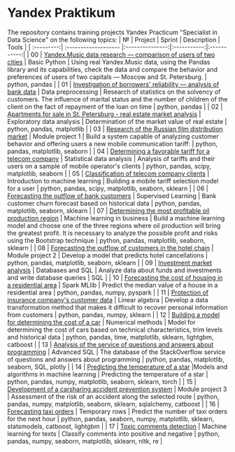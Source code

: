 # Yandex Praktikum

The repository contains training projects Yandex Practicum "Specialist in Data Science" on the following topics:
| №          | Project              | Sprint              | Description     | Tools       |
| :---------:| :------------------- |:---------------:|:-----------:|:-----------:|
| 00         | [Yandex.Music data research — comparison of users of two cities](https://github.com/Dievpo/Portfolio/tree/master/00_Basic_Python) | Basic Python | Using real Yandex.Music data, using the Pandas library and its capabilities, check the data and compare the behavior and preferences of users of two capitals — Moscow and St. Petersburg. | python, pandas |
| 01         | [Investigation of borrowers' reliability — analysis of bank data](https://github.com/Dievpo/Yandex_Practicum/tree/master/01_Data_preprocessing) | Data preprocessing   | Research of statistics on the solvency of customers. The influence of marital status and the number of children of the client on the fact of repayment of the loan on time | python, pandas |
| 02         | [Apartments for sale in St. Petersburg - real estate market analysis](https://github.com/Dievpo/Yandex_Practicum/tree/master/02_Exploratory_data_analysis) | Exploratory data analysis | Determination of the market value of real estate | python, pandas, matplotlib |
| 03         | [Research of the Russian film distribution market](https://github.com/Dievpo/Portfolio/tree/master/03_Module_project_1) | Module project 1 | Build a system capable of analyzing customer behavior and offering users a new mobile communication tariff: | python, pandas, matplotlib, seaborn |
| 04         | [Determining a favorable tariff for a telecom company](https://github.com/Dievpo/Portfolio/tree/master/04_Statistical_data_analysis) | Statistical data analysis | Analysis of tariffs and their users on a sample of mobile operator's clients | python, pandas, scipy, matplotlib, seaborn |
| 05         | [Classification of telecom company clients](https://github.com/Dievpo/Portfolio/tree/master/05_Introduction_to_machine_learning) | Introduction to machine learning | Building a mobile tariff selection model for a user | python, pandas, scipy, matplotlib, seaborn, sklearn |
| 06         | [Forecasting the outflow of bank customers](https://github.com/Dievpo/Portfolio/tree/master/06_Supervised_learning) | Supervised Learning | Bank customer churn forecast based on historical data | python, pandas, matplotlib, seaborn, sklearn |
| 07         | [Determining the most profitable oil production region](https://github.com/Dievpo/Portfolio/tree/master/07_Machine_learning_in_business) | Machine learning in business | Build a machine learning model and choose one of the three regions where oil production will bring the greatest profit. It is necessary to analyze the possible profit and risks using the Bootstrap technique | python, pandas, matplotlib, seaborn, sklearn |
| 08         | [Forecasting the outflow of customers in the hotel chain](https://github.com/Dievpo/Portfolio/tree/master/08_Module_project_2) | Module project 2 | Develop a model that predicts hotel cancellations | python, pandas, matplotlib, seaborn, sklearn |
| 09         | [Investment market analysis](https://github.com/Dievpo/Portfolio/tree/master/09_Databases_and_SQL) | Databases and SQL | Analyze data about funds and investments and write database queries | SQL |
| 10         | [Forecasting the cost of housing in a residential area](https://github.com/Dievpo/Portfolio/tree/master/10_Spark_MLlib) | Spark MLlib | Predict the median value of a house in a residential area | python, pandas, numpy, pyspark |
| 11         | [Protection of insurance company's customer data](https://github.com/Dievpo/Portfolio/tree/master/11_Linear_algebra) | Linear algebra | Develop a data transformation method that makes it difficult to recover personal information from customers |  python, pandas, numpy, sklearn |
| 12         | [Building a model for determining the cost of a car](https://github.com/Dievpo/Portfolio/tree/master/12_Numerical_methods) | Numerical methods | Model for determining the cost of cars based on technical characteristics, trim levels and historical data | python, pandas, time, matplotlib, sklearn, lightgbm, catboost |
| 13         | [Analysis of the service of questions and answers about programming](https://github.com/Dievpo/Portfolio/tree/master/13_Advanced_SQL) | Advanced SQL | The database of the StackOverflow service of questions and answers about programming | python, pandas, matplotlib, seaborn, SQL, plotly |
| 14         | [Predicting the temperature of a star](https://github.com/Dievpo/Portfolio/tree/master/14_Models_and_algorithms_in_machine_learning) |Models and algorithms in machine learning | Predicting the temperature of a star | python, pandas, numpy, matplotlib, seaborn, sklearn, torch |
| 15         | [Development of a carsharing accident prevention system](https://github.com/Dievpo/Portfolio/tree/master/15_Module_project_3) | Module project 3 | Assessment of the risk of an accident along the selected route  | python, pandas, numpy, matplotlib, seaborn, sklearn, sqlalchemy, catboost |
| 16         | [Forecasting taxi orders](https://github.com/Dievpo/Yandex_Praktikum/tree/master/16_Temporary_rows) | Temporary rows | Predict the number of taxi orders for the next hour  | python, pandas, seaborn, numpy, matplotlib, sklearn, statsmodels, catboost, lightgbm |
| 17         | [Toxic comments detection](https://github.com/Dievpo/Yandex_Praktikum/tree/master/17_Machine_learning_for_texts) | Machine learning for texts | Сlassify comments into positive and negative  | python, pandas, numpy, seaborn, matplotlib, sklearn, nltk, re |
